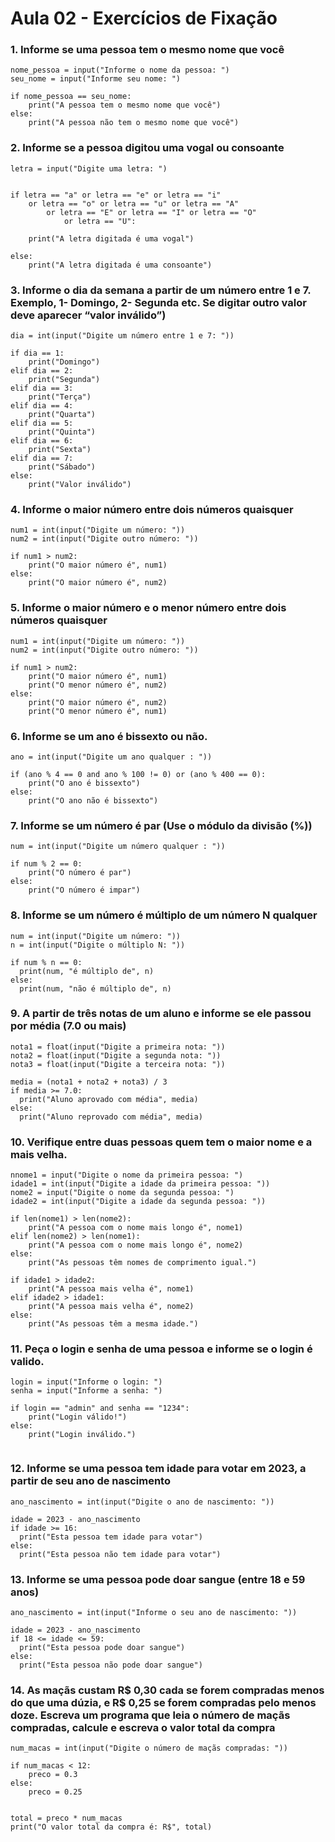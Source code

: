 # Aula 02 - Exercícios de Fixação

### 1. Informe se uma pessoa tem o mesmo nome que você
```
nome_pessoa = input("Informe o nome da pessoa: ")
seu_nome = input("Informe seu nome: ")

if nome_pessoa == seu_nome:
    print("A pessoa tem o mesmo nome que você")
else:
    print("A pessoa não tem o mesmo nome que você")

```

### 2. Informe se a pessoa digitou uma vogal ou consoante
```
letra = input("Digite uma letra: ")


if letra == "a" or letra == "e" or letra == "i" 
	or letra == "o" or letra == "u" or letra == "A" 
		or letra == "E" or letra == "I" or letra == "O" 
			or letra == "U":
    
    print("A letra digitada é uma vogal")

else:
    print("A letra digitada é uma consoante")

```

### 3. Informe o dia da semana a partir de um número entre 1 e 7. Exemplo, 1- Domingo, 2- Segunda etc. Se digitar outro valor deve aparecer “valor inválido”)
```
dia = int(input("Digite um número entre 1 e 7: "))

if dia == 1:
    print("Domingo")
elif dia == 2:
    print("Segunda")
elif dia == 3:
    print("Terça")
elif dia == 4:
    print("Quarta")
elif dia == 5:
    print("Quinta")
elif dia == 6:
    print("Sexta")
elif dia == 7:
    print("Sábado")
else:
    print("Valor inválido")
```

### 4. Informe o maior número entre dois números quaisquer
```
num1 = int(input("Digite um número: "))
num2 = int(input("Digite outro número: "))

if num1 > num2:
    print("O maior número é", num1)
else:
    print("O maior número é", num2)
```

### 5. Informe o maior número e o menor número entre dois números quaisquer
```
num1 = int(input("Digite um número: "))
num2 = int(input("Digite outro número: "))

if num1 > num2:
    print("O maior número é", num1)
    print("O menor número é", num2)
else:
    print("O maior número é", num2)
    print("O menor número é", num1)
```

### 6. Informe se um ano é bissexto ou não.
```
ano = int(input("Digite um ano qualquer : "))

if (ano % 4 == 0 and ano % 100 != 0) or (ano % 400 == 0):
    print("O ano é bissexto")
else:
    print("O ano não é bissexto")
```

### 7. Informe se um número é par (Use o módulo da divisão (%))
```
num = int(input("Digite um número qualquer : "))

if num % 2 == 0:
    print("O número é par")
else:
    print("O número é impar")
```

### 8. Informe se um número é múltiplo de um número N qualquer
```
num = int(input("Digite um número: "))
n = int(input("Digite o múltiplo N: "))

if num % n == 0:
  print(num, "é múltiplo de", n)
else:
  print(num, "não é múltiplo de", n)
```

### 9. A partir de três notas de um aluno e informe se ele passou por média (7.0 ou mais)
```
nota1 = float(input("Digite a primeira nota: "))
nota2 = float(input("Digite a segunda nota: "))
nota3 = float(input("Digite a terceira nota: "))

media = (nota1 + nota2 + nota3) / 3
if media >= 7.0:
  print("Aluno aprovado com média", media)
else:
  print("Aluno reprovado com média", media)
```

### 10. Verifique entre duas pessoas quem tem o maior nome e a mais velha.
```
nnome1 = input("Digite o nome da primeira pessoa: ")
idade1 = int(input("Digite a idade da primeira pessoa: "))
nome2 = input("Digite o nome da segunda pessoa: ")
idade2 = int(input("Digite a idade da segunda pessoa: "))

if len(nome1) > len(nome2):
    print("A pessoa com o nome mais longo é", nome1)
elif len(nome2) > len(nome1):
    print("A pessoa com o nome mais longo é", nome2)
else:
    print("As pessoas têm nomes de comprimento igual.")

if idade1 > idade2:
    print("A pessoa mais velha é", nome1)
elif idade2 > idade1:
    print("A pessoa mais velha é", nome2)
else:
    print("As pessoas têm a mesma idade.")

```

### 11. Peça o login e senha de uma pessoa e informe se o login é valido.
```
login = input("Informe o login: ")
senha = input("Informe a senha: ")

if login == "admin" and senha == "1234":
    print("Login válido!")
else:
    print("Login inválido.")
    
```

### 12. Informe se uma pessoa tem idade para votar em 2023, a partir de seu ano de nascimento
```
ano_nascimento = int(input("Digite o ano de nascimento: "))

idade = 2023 - ano_nascimento
if idade >= 16:
  print("Esta pessoa tem idade para votar")
else:
  print("Esta pessoa não tem idade para votar")
```

### 13. Informe se uma pessoa pode doar sangue (entre 18 e 59 anos)
```
ano_nascimento = int(input("Informe o seu ano de nascimento: "))

idade = 2023 - ano_nascimento
if 18 <= idade <= 59:
  print("Esta pessoa pode doar sangue")
else:
  print("Esta pessoa não pode doar sangue")
```

### 14. As maçãs custam R$ 0,30 cada se forem compradas menos do que uma dúzia, e R$ 0,25 se forem compradas pelo menos doze. Escreva um programa que leia o número de maçãs compradas, calcule e escreva o valor total da compra
```
num_macas = int(input("Digite o número de maçãs compradas: "))

if num_macas < 12:
	preco = 0.3 
else:
	preco = 0.25
	
	
total = preco * num_macas
print("O valor total da compra é: R$", total)
```


